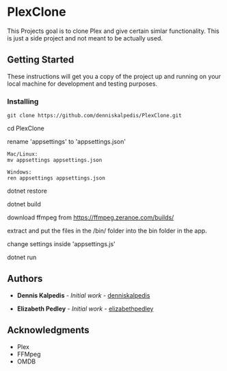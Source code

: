 # PlexClone

This Projects goal is to clone Plex and give certain simlar functionality. This is just a side project and not meant to be actually used.

## Getting Started

These instructions will get you a copy of the project up and running on your local machine for development and testing purposes.

### Installing

```
git clone https://github.com/denniskalpedis/PlexClone.git
```

cd PlexClone

rename 'appsettings' to 'appsettings.json'

```
Mac/Linux:
mv appsettings appsettings.json

Windows:
ren appsettings appsettings.json

```

dotnet restore

dotnet build

download ffmpeg from https://ffmpeg.zeranoe.com/builds/

extract and put the files in the /bin/ folder into the bin folder in the app.

change settings inside 'appsettings.js'

dotnet run

## Authors

* **Dennis Kalpedis** - *Initial work* - [denniskalpedis](https://github.com/denniskalpedis)

* **Elizabeth Pedley** - *Initial work* - [elizabethpedley](https://github.com/elizabethpedley)

## Acknowledgments

* Plex
* FFMpeg
* OMDB
